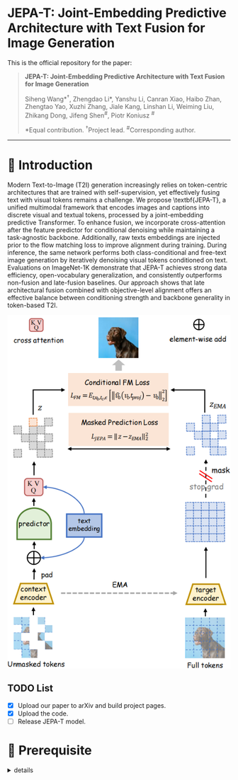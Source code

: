 # JEPA-T: Joint-Embedding Predictive Architecture with Text Fusion for Image Generation<br>

This is the official repository for the paper:
> **JEPA-T: Joint-Embedding Predictive Architecture with Text Fusion for Image Generation**
>
> Siheng Wang\*<sup>†</sup>, Zhengdao Li\*, Yanshu Li, Canran Xiao, Haibo Zhan, Zhengtao Yao, Xuzhi Zhang,  Jiale Kang,  Linshan Li,  Weiming Liu,  Zhikang Dong,  Jifeng Shen<sup>#</sup>,  Piotr Koniusz <sup>#</sup>
>
> \*Equal contribution. <sup>†</sup>Project lead. <sup>#</sup>Corresponding author.
>


---

# 👋 Introduction

Modern Text-to-Image (T2I) generation increasingly relies on token-centric architectures that are trained with self-supervision, yet effectively fusing text with visual tokens remains a challenge. We propose \textbf{JEPA-T}, a unified multimodal framework that encodes images and captions into discrete visual and textual tokens, processed by a joint-embedding predictive Transformer. To enhance fusion, we incorporate cross-attention after the feature predictor for conditional denoising while maintaining a task-agnostic backbone. Additionally, raw texts embeddings are injected prior to the flow matching loss to improve alignment during training. During inference, the same network performs both class-conditional and free-text image generation by iteratively denoising visual tokens conditioned on text. Evaluations on ImageNet-1K demonstrate that JEPA-T achieves strong data efficiency, open-vocabulary generalization, and consistently outperforms non-fusion and late-fusion baselines. Our approach shows that late architectural fusion combined with objective-level alignment offers an effective balance between conditioning strength and backbone generality in token-based T2I.


![framework](./assert/framework_01.png)

## TODO List

- [x] Upload our paper to arXiv and build project pages.
- [x] Upload the code.
- [ ] Release JEPA-T model.

# 🤗 Prerequisite
<details> 
<summary>details</summary>
  
## Environment
```bash
conda create -n JEPA-T python=3.10 -y
pip install torch==2.1.2 torchvision==0.16.2 torchaudio==2.1.2
pip install -r requirements.txt
conda activate JEPA-T
```
We tested our environment on A100, H20 and 4090.




### Scripts
1.Cache VAE latents:
```bash
bash scripts/cache_vae.sh
```
2.Train/Evaluate JEPA-T:
```bash
bash scripts/jepat_base/large/huge.sh
```

# 👍 Acknowlegements
We sincerely thank the open-sourcing of these works where our code is based on [MAR](https://github.com/LTH14/mar.git)

We thank [Zelin Zang](zangzelin@gmail.com) for helpful discussion.


## 🔒 License
This code is distributed under an [CC BY-NC-SA 4.0](https://creativecommons.org/licenses/by-nc-sa/4.0/deed.en).

Note that our code depends on other libraries, including CLIP, MMDetection, and uses datasets that each have their own respective licenses that must also be followed.

